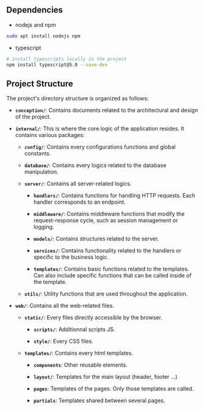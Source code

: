 ## Dependencies

- nodejs and npm
```sh
sudo apt install nodejs npm
```

- typescript
```sh
# install typescripts locally in the project
npm install typescript@5.0 --save-dev
```

## Project Structure

The project's directory structure is organized as follows:

- **`conception/`**: Contains documents related to the architectural
		and design of the project.

- **`internal/`**: This is where the core logic of the application resides.
	It contains various packages:

	- **`config/`**: Contains every configurations functions
		and global constants.

	- **`database/`**: Contains every logics related to
		the database manipulation.

	- **`server/`**: Contains all server-related logics.

		- **`handlers/`**: Contains functions for handling HTTP requests.
			Each handler corresponds to an endpoint.

		- **`middleware/`**: Contains middleware functions that modify the
			request-response cycle, such as session management or logging.

		- **`models/`**: Contains structures related to the server.

		- **`services/`**: Contains functionality related to the handlers
			or specific to the business logic.

		- **`templates/`**: Contains basic functions related to the templates.
			Can also include specific functions that can be called inside of
			the template.

	- **`utils/`**: Utility functions that are used throughout the application.

- **`web/`**: Contains all the web-related files.

	- **`static/`**: Every files directly accessible by the browser.

		- **`scripts/`**: Additionnal scripts JS.

		- **`style/`**: Every CSS files.

	- **`templates/`**: Contains every html templates.

		- **`components`**: Other reusable elements.

		- **`layout/`**: Templates for the main layout (header, footer ...)

		- **`pages`**: Templates of the pages. Only those templates are called.

		- **`partials`**: Templates shared between several pages.
